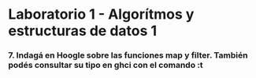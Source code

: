 # Laboratorio 1 - Algorítmos y estructuras de datos 1

### 7. Indagá en Hoogle sobre las funciones map y filter. También podés consultar su tipo en ghci con el comando :t

